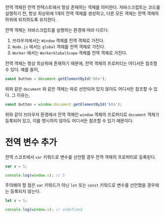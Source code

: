전역 객체란 전역 컨텍스트에서 항상 존재하는 객체를 의미한다. 자바스크립트는 코드를 실행하기 전, 항상 최상위에 1개의 전역 객체를 생성하고, 다른 모든 객체는 전역 객체의 하위에 위치하도록 유지한다.

전역 객체는 자바스크립트를 실행하는 환경에 따라 다르다.

1. 브라우저에서는 `Window` 객체를 전역 객체로 가진다.
2. `Node.js` 에서는 `global` 객체를 전역 객체로 가진다.
3. `Worker` 에서는 `WorkerGlobalScope` 객체를 전역 객체로 가진다.

전역 객체는 항상 최상위에 존재하기 때문에, 전역 객체의 프로퍼티는 어디서든 참조할 수 있다. 예를 들어,

```javascript
const button = document.getElementById('btn');
```

위와 같은 `document` 와 같은 객체는 따로 선언되어 있지 않아도 어디서든 참조할 수 있다. 그 이유는,

```javascript
const button = window.document.getElementById('btn');
```

위와 같이 브라우저 환경에서 전역 객체인 `window` 객체의 프로퍼티로 `document` 객체가 등록되어 있고, 이를 명시하지 않아도 어디서든 참조할 수 있기 때문이다.

# 전역 변수 추가

전역 스코프에서 `var` 키워드로 변수를 선언할 경우 전역 객체의 프로퍼티로 등록된다.

```javascript
var v = 5;

console.log(window.v); // 5
```

주의해야 할 점은 `var` 키워드가 아닌 `let` 또는 `const` 키워드로 변수를 선언했을 경우에는 등록되지 않는다.

```javascript
let v = 5;

console.log(window.v); // undefined
```